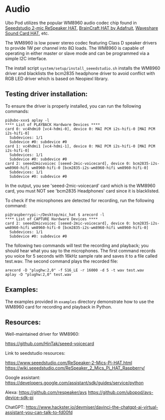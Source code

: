 # Audio

Ubo Pod utilizes the popular WM8960 audio codec chip found in [Seeedstudio 2-mic ReSpeaker HAT](https://www.seeedstudio.com/ReSpeaker-2-Mics-Pi-HAT.html), [BrainCraft HAT by Adafruit](https://www.adafruit.com/product/4374), [Waveshare Sound Card HAT](https://www.waveshare.com/wm8960-audio-hat.htm), etc. 

The WM8960 is low power stereo codec featuring Class D speaker drivers to provide 1W per channel into 8Ω loads. The WM8960 is capable of operating in either master or slave mode and can be programmed via a simple I2C interface. 

The install script `system/setup/install_seeedstudio.sh` installs the WM8960 driver and blacklists the bcm2835 headphone driver to avoid conflict with RGB LED driver which is based on Neopiexl library.

## Testing driver installation:

To ensure the driver is properly installed, you can run the following commands:

```
pi@ubo-xxx$ aplay -l
**** List of PLAYBACK Hardware Devices ****
card 0: vc4hdmi0 [vc4-hdmi-0], device 0: MAI PCM i2s-hifi-0 [MAI PCM i2s-hifi-0]
  Subdevices: 1/1
  Subdevice #0: subdevice #0
card 1: vc4hdmi1 [vc4-hdmi-1], device 0: MAI PCM i2s-hifi-0 [MAI PCM i2s-hifi-0]
  Subdevices: 1/1
  Subdevice #0: subdevice #0
card 2: seeed2micvoicec [seeed-2mic-voicecard], device 0: bcm2835-i2s-wm8960-hifi wm8960-hifi-0 [bcm2835-i2s-wm8960-hifi wm8960-hifi-0]
  Subdevices: 1/1
  Subdevice #0: subdevice #0
```

In the output, you see 'seeed-2mic-voicecard' card which is the WM8960 card, you must NOT see 'bcm2835 Headphones' card since it is blacklisted.

To check if the microphones are detected for recording, run the following command:

```
pi@raspberrypi:~/Desktop/mic_hat $ arecord -l
**** List of CAPTURE Hardware Devices ****
card 2: seeed2micvoicec [seeed-2mic-voicecard], device 0: bcm2835-i2s-wm8960-hifi wm8960-hifi-0 [bcm2835-i2s-wm8960-hifi wm8960-hifi-0]
  Subdevices: 1/1
  Subdevice #0: subdevice #0
  ```


The following two commands will test the recording and playback; you should hear what you say to the microphones. The first command records you voice for 5 seconds with 16kHz sample rate and saves it to a file called test.wav. The second command plays the recorded file:

```
arecord -D "plughw:2,0" -f S16_LE -r 16000 -d 5 -t wav test.wav
aplay -D "plughw:2,0" test.wav
```

## Examples:

The examples provided in `examples` directory demonstrate how to use the WM8960 card for recording and playback in Python. 

## Resources:

Well-maintained driver for WM8960: 

https://github.com/HinTak/seeed-voicecard


Link to seedstudio resources:

https://www.seeedstudio.com/ReSpeaker-2-Mics-Pi-HAT.html
https://wiki.seeedstudio.com/ReSpeaker_2_Mics_Pi_HAT_Raspberry/

Google assistant: https://developers.google.com/assistant/sdk/guides/service/python

Alexa: 
https://github.com/respeaker/avs
https://github.com/ubopod/avs-device-sdk-pi


ChatGPT: https://www.hackster.io/devmiser/davinci-the-chatgpt-ai-virtual-assistant-you-can-talk-to-fd00fd
